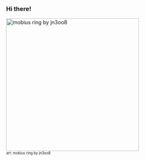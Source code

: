 ### Hi there!

<div style=margin:0;><img src="https://raw.githubusercontent.com/arashjkh/arashjkh/main/mobius_ring.gif" alt="mobius ring by jn3oo8" width=360 /></div>
<sub><sup>art: mobius ring by jn3oo8</sup></sub>

<!-- ![Your Repository's Stats](https://github-readme-stats.vercel.app/api?username=arashjkh&show_icons=true&theme=dark&count_private=true&hide_rank=true) -->

<!--
**arashjkh/arashjkh** is a ✨ _special_ ✨ repository because its `README.md` (this file) appears on your GitHub profile.

Here are some ideas to get you started:

- 🔭 I’m currently working on ...
- 🌱 I’m currently learning ...
- 👯 I’m looking to collaborate on ...
- 🤔 I’m looking for help with ...
- 💬 Ask me about ...
- 📫 How to reach me: ...
- 😄 Pronouns: ...
- ⚡ Fun fact: ...
-->

